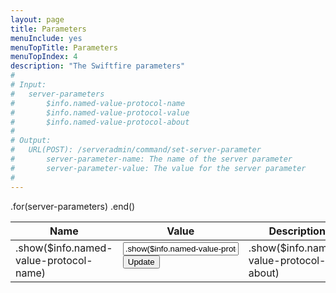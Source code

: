 ```yaml
---
layout: page
title: Parameters
menuInclude: yes
menuTopTitle: Parameters
menuTopIndex: 4
description: "The Swiftfire parameters"
#
# Input:
#	server-parameters
#		$info.named-value-protocol-name
#		$info.named-value-protocol-value
#		$info.named-value-protocol-about
#
# Output:
#	URL(POST): /serveradmin/command/set-server-parameter
#		server-parameter-name: The name of the server parameter
#		server-parameter-value: The value for the server parameter
#
---
```

<table class="parameter-table">
    <thead>
        <tr>
            <th>Name</th>
            <th>Value</th>
            <th>Description</th>
        </tr>
    </thead>
    <tbody>
	.for(server-parameters)
        <tr>
            <td>.show($info.named-value-protocol-name)</td>
            <td>
                <form method="post" action="/serveradmin/command/set-server-parameter">
                	<input type="hidden" name="server-parameter-name" value=".show($info.named-value-protocol-name)">
                    <input type="text" name="server-parameter-value" value=".show($info.named-value-protocol-value)">
                    <input type="submit" value="Update">
                </form>
            </td>
	        <td>.show($info.named-value-protocol-about)</td>
    	</tr>
	.end()
	</tbody>
</table>
